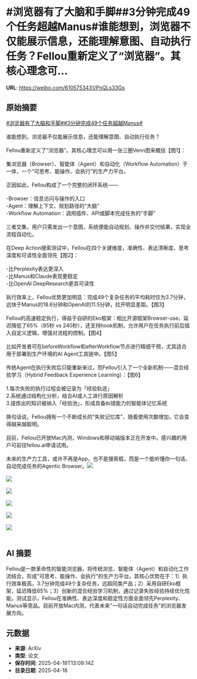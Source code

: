 # #浏览器有了大脑和手脚##3分钟完成49个任务超越Manus#谁能想到，浏览器不仅能展示信息，还能理解意图、自动执行任务？Fellou重新定义了“浏览器”。其核心理念可...

**URL**: https://weibo.com/6105753431/PnQLs33Gs

## 原始摘要

<a href="https://m.weibo.cn/search?containerid=231522type%3D1%26t%3D10%26q%3D%23%E6%B5%8F%E8%A7%88%E5%99%A8%E6%9C%89%E4%BA%86%E5%A4%A7%E8%84%91%E5%92%8C%E6%89%8B%E8%84%9A%23&amp;extparam=%23%E6%B5%8F%E8%A7%88%E5%99%A8%E6%9C%89%E4%BA%86%E5%A4%A7%E8%84%91%E5%92%8C%E6%89%8B%E8%84%9A%23" data-hide=""><span class="surl-text">#浏览器有了大脑和手脚#</span></a><a href="https://m.weibo.cn/search?containerid=231522type%3D1%26t%3D10%26q%3D%233%E5%88%86%E9%92%9F%E5%AE%8C%E6%88%9049%E4%B8%AA%E4%BB%BB%E5%8A%A1%E8%B6%85%E8%B6%8AManus%23&amp;extparam=%233%E5%88%86%E9%92%9F%E5%AE%8C%E6%88%9049%E4%B8%AA%E4%BB%BB%E5%8A%A1%E8%B6%85%E8%B6%8AManus%23" data-hide=""><span class="surl-text">#3分钟完成49个任务超越Manus#</span></a><br><br>谁能想到，浏览器不仅能展示信息，还能理解意图、自动执行任务？<br><br>Fellou重新定义了“浏览器”。其核心理念可以用一张三圈Venn图来概括【图1】：<br><br>集浏览器（Browser）、智能体（Agent）和自动化（Workflow Automation）于一体，一个“可思考、能操作、会执行”的生产力平台。<br><br>正因如此，Fellou构成了一个完整的闭环系统——<br><br>-Browser：信息访问与操作的入口  <br>-Agent：理解上下文、规划路径的“大脑”  <br>-Workflow Automation：调用插件、API或脚本完成任务的“手脚”<br><br>三者交集，用户只需发出一个意图，系统便能自动规划、操作并交付结果，实现全流程自动化。<br><br>在Deep Action搜索测试中，Fellou在四个关键维度，准确性、表达清晰度、思考深度和可读性全面领先【图2】：<br><br>-比Perplexity表达更深入  <br>-比Manus和Claude表现更稳定  <br>-比OpenAI DeepResearch更具可读性<br><br>执行效率上，Fellou优势更加明显：完成49个复杂任务的平均耗时仅为3.7分钟，远快于Manus的18.6分钟和OpenAI的11.5分钟，拉开明显差距。【图3】<br><br>Fellou的高速稳定执行，得益于自研的Eko框架：相比开源框架Browser-use，延迟降低了65%（85秒 vs 240秒），还支持hook机制，允许用户在任务执行前后插入自定义逻辑，增强对流程的控制。【图4】<br><br>比如开发者可在beforeWorkflow和afterWorkflow节点进行精细干预，尤其适合用于部署到生产环境的AI Agent工具链中。【图5】<br><br>传统Agent在执行失败后只能重新来过，而Fellou引入了一个全新机制——混合经验学习（Hybrid Feedback Experience Learning）：【图6】<br><br>1.每次失败的执行过程会被记录为「经验轨迹」  <br>2.系统通过结构化分析，结合AI或人工进行原因解析  <br>3.提炼出的知识被纳入「经验池」，形成具备纠错能力的智能体记忆系统<br><br>换句话说，Fellou拥有一个不断成长的“失败记忆库”，随着使用次数增加，它会变得越来越聪明。<br><br>目前，Fellou已开放Mac内测，Windows和移动端版本正在开发中。感兴趣的用户可前往fellou.ai申请试用。<br><br>未来的生产力工具，或许不再是App，也不是搜索框，而是一个能听懂你一句话、自动完成任务的Agentic Browser。<img style="" src="https://tvax3.sinaimg.cn/large/006Fd7o3gy1i0l48vdyhhj30u30k076v.jpg" referrerpolicy="no-referrer"><br><br><img style="" src="https://tvax1.sinaimg.cn/large/006Fd7o3gy1i0l48rntehj30u30k0n17.jpg" referrerpolicy="no-referrer"><br><br><img style="" src="https://tvax2.sinaimg.cn/large/006Fd7o3gy1i0l48v8vl1j30u30k00w0.jpg" referrerpolicy="no-referrer"><br><br><img style="" src="https://tvax3.sinaimg.cn/large/006Fd7o3gy1i0l48vfbbpj30u30k0dhc.jpg" referrerpolicy="no-referrer"><br><br><img style="" src="https://tvax3.sinaimg.cn/large/006Fd7o3gy1i0l48w4f04j30y30k0anb.jpg" referrerpolicy="no-referrer"><br><br><img style="" src="https://tvax4.sinaimg.cn/large/006Fd7o3gy1i0l48v9ao6j30u30k0whp.jpg" referrerpolicy="no-referrer"><br><br>

## AI 摘要

Fellou是一款革命性的智能浏览器，将传统浏览、智能体（Agent）和自动化工作流结合，形成"可思考、能操作、会执行"的生产力平台。其核心优势在于：1）执行效率极高，3.7分钟完成49个复杂任务，远超同类产品；2）采用自研Eko框架，延迟降低65%；3）创新的混合经验学习机制，通过记录失败经验持续优化性能。测试显示，Fellou在准确性、表达深度和稳定性方面全面领先Perplexity、Manus等竞品。目前开放Mac内测，代表未来"一句话自动完成任务"的浏览器发展方向。

## 元数据

- **来源**: ArXiv
- **类型**: 论文
- **保存时间**: 2025-04-18T13:09:14Z
- **目录日期**: 2025-04-18
